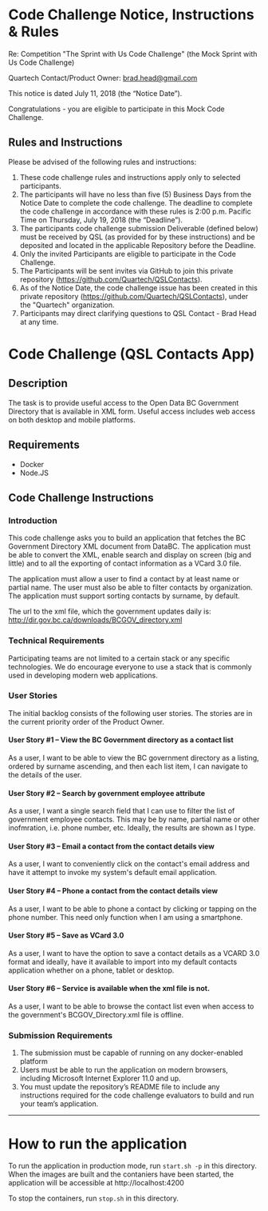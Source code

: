 # Code Challenge Notice, Instructions & Rules

Re: Competition "The Sprint with Us Code Challenge" (the Mock Sprint with Us Code Challenge)

Quartech Contact/Product Owner: brad.head@gmail.com 

This notice is dated July 11, 2018 (the “Notice Date”).

Congratulations - you are eligible to participate in this Mock Code Challenge.

## Rules and Instructions

Please be advised of the following rules and instructions:

1. These code challenge rules and instructions apply only to selected participants.
2. The participants will have no less than five (5) Business Days from the Notice Date to complete the code challenge. The deadline to complete the code challenge in accordance with these rules is 2:00 p.m. Pacific Time on Thursday, July 19, 2018 (the “Deadline”).
3. The participants code challenge submission Deliverable (defined below) must be received by QSL (as provided for by these instructions) and be deposited and located in the applicable Repository before the Deadline.
4. Only the invited Participants are eligible to participate in the Code Challenge.
5. The Participants will be sent invites via GitHub to join this private repository (https://github.com/Quartech/QSLContacts). 
6. As of the Notice Date, the code challenge issue has been created in this private repository (https://github.com/Quartech/QSLContacts), under the "Quartech" organization.
7. Participants may direct clarifying questions to QSL Contact - Brad Head at any time.

# Code Challenge (QSL Contacts App)

## Description

The task is to provide useful access to the Open Data BC Government Directory that is available in XML form. Useful access includes web access on both desktop and mobile platforms.

## Requirements

* Docker
* Node.JS

## Code Challenge Instructions

### Introduction

This code challenge asks you to build an application that fetches the BC Government Directory XML document from DataBC.  The application must be able to convert the XML, enable search and display on screen (big and little) and to all the exporting of contact information as a VCard 3.0 file.

The application must allow a user to find a contact by at least name or partial name.  The user must also be able to filter contacts by organization.
The application must support sorting contacts by surname, by default.

The url to the xml file, which the government updates daily is: http://dir.gov.bc.ca/downloads/BCGOV_directory.xml

### Technical Requirements

Participating teams are not limited to a certain stack or any specific technologies.  We do encourage everyone to use a stack that is commonly used in developing modern web applications.

### User Stories

The initial backlog consists of the following user stories.  The stories are in the current priority order of the Product Owner.

#### User Story #1 – View the BC Government directory as a contact list

As a user, I want to be able to view the BC government directory as a listing, ordered by surname ascending, and then each list item, I can navigate to the details of the user. 

#### User Story #2 – Search by government employee attribute

As a user, I want a single search field that I can use to filter the list of government employee contacts. This may be by name, partial name or other inofmration, i.e. phone number, etc. Ideally, the results are shown as I type.

#### User Story #3 – Email a contact from the contact details view 

As a user, I want to conveniently click on the contact's email address and have it attempt to invoke my system's default email application.

#### User Story #4 – Phone a contact from the contact details view

As a user, I want to be able to phone a contact by clicking or tapping on the phone number. This need only function when I am using a smartphone.
 
#### User Story #5 – Save as VCard 3.0 

As a user, I want to have the option to save a contact details as a VCARD 3.0 format and ideally, have it available to import into my default contacts application whether on a phone, tablet or desktop. 

#### User Story #6 – Service is available when the xml file is not.

As a user, I want to be able to browse the contact list even when access to the government's BCGOV_Directory.xml file is offline.

### Submission Requirements

1. The submission must be capable of running on any docker-enabled platform
2. Users must be able to run the application on modern browsers, including Microsoft Internet Explorer 11.0 and up.
3. You must update the repository’s README file to include any instructions required for the code challenge evaluators to build and run your team’s application.

---

# How to run the application

To run the application in production mode, run ```start.sh -p``` in this directory. When the images are built and the contaniers have been started, the application will be accessible at http://localhost:4200

To stop the containers, run ```stop.sh``` in this directory.

